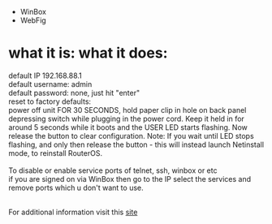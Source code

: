 * WinBox
* WebFig
# what it is:	what it does:</br>
default IP	192.168.88.1 </br>
default username:	admin </br>
default password:	none, just hit "enter"</br>
reset to factory defaults:	</br>power off unit FOR 30 SECONDS, hold paper clip in hole on back panel 
depressing 
switch while plugging in the power cord. Keep it held in for around 5 seconds while it boots and the USER LED 
starts flashing. Now release the button to clear configuration. Note: If you wait until LED stops flashing, and 
only then release the button - this will instead launch Netinstall mode, to reinstall RouterOS.
</br>
</br>
To disable or enable service ports of telnet, ssh, winbox or etc</br>
if you are signed on via WinBox then go to the IP select the services and remove ports which u don't want to 
use.</br>


</br>
For additional information visit this <a href="https://wiki.mikrotik.com/wiki/Manual:TOC">site</a>

